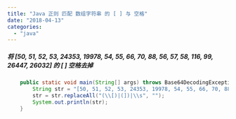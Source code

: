 ```yaml
---
title: "Java 正则 匹配 数组字符串 的 [ ] 与 空格"
date: "2018-04-13"
categories: 
  - "java"
---
```


##### 将 \[50, 51, 52, 53, 24353, 19978, 54, 55, 66, 70, 88, 56, 57, 58, 116, 99, 26447, 26032\] 的 \[ \] 空格去掉

```java
    public static void main(String[] args) throws Base64DecodingException {
        String str = "[50, 51, 52, 53, 24353, 19978, 54, 55, 66, 70, 88, 56, 57, 58, 116, 99, 26447, 26032]";
        str = str.replaceAll("(\\[)|(])|\\s", "");
        System.out.println(str);
    }
```

